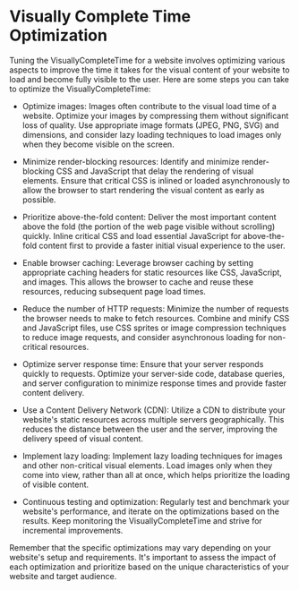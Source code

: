 # Visually Complete Time Optimization

Tuning the VisuallyCompleteTime for a website involves optimizing various aspects to improve the time it takes for the visual content of your website to load and become fully visible to the user. Here are some steps you can take to optimize the VisuallyCompleteTime:

- Optimize images: Images often contribute to the visual load time of a website. Optimize your images by compressing them without significant loss of quality. Use appropriate image formats (JPEG, PNG, SVG) and dimensions, and consider lazy loading techniques to load images only when they become visible on the screen.

- Minimize render-blocking resources: Identify and minimize render-blocking CSS and JavaScript that delay the rendering of visual elements. Ensure that critical CSS is inlined or loaded asynchronously to allow the browser to start rendering the visual content as early as possible.

- Prioritize above-the-fold content: Deliver the most important content above the fold (the portion of the web page visible without scrolling) quickly. Inline critical CSS and load essential JavaScript for above-the-fold content first to provide a faster initial visual experience to the user.

- Enable browser caching: Leverage browser caching by setting appropriate caching headers for static resources like CSS, JavaScript, and images. This allows the browser to cache and reuse these resources, reducing subsequent page load times.

- Reduce the number of HTTP requests: Minimize the number of requests the browser needs to make to fetch resources. Combine and minify CSS and JavaScript files, use CSS sprites or image compression techniques to reduce image requests, and consider asynchronous loading for non-critical resources.

- Optimize server response time: Ensure that your server responds quickly to requests. Optimize your server-side code, database queries, and server configuration to minimize response times and provide faster content delivery.

- Use a Content Delivery Network (CDN): Utilize a CDN to distribute your website's static resources across multiple servers geographically. This reduces the distance between the user and the server, improving the delivery speed of visual content.

- Implement lazy loading: Implement lazy loading techniques for images and other non-critical visual elements. Load images only when they come into view, rather than all at once, which helps prioritize the loading of visible content.

- Continuous testing and optimization: Regularly test and benchmark your website's performance, and iterate on the optimizations based on the results. Keep monitoring the VisuallyCompleteTime and strive for incremental improvements.

Remember that the specific optimizations may vary depending on your website's setup and requirements. It's important to assess the impact of each optimization and prioritize based on the unique characteristics of your website and target audience.
